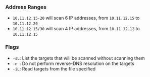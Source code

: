 
### Address Ranges

- `10.11.12.15-20` will scan 6 IP addresses, from `10.11.12.15` to `10.11.12.20`
- `10.11.12.15/30` will scan 4 IP addresses, from `10.11.12.12` to `10.11.12.15`

### Flags

- `-sL`: List the targets that will be scanned without scanning them
- `-n `: Do not perform reverse-DNS resolution on the targets 
- `-iL`: Read targets from the file specified

